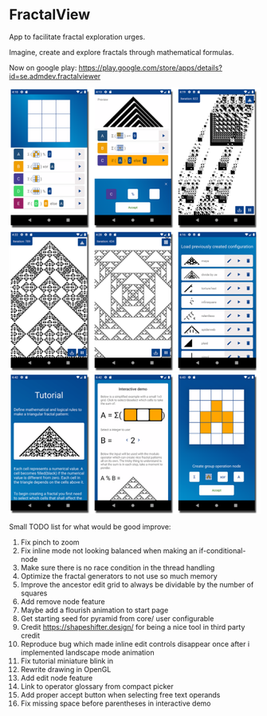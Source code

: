 # FractalView


App to facilitate fractal exploration urges.

Imagine, create and explore fractals through mathematical formulas.

Now on google play: https://play.google.com/store/apps/details?id=se.admdev.fractalviewer

![create](images/github_showreel1.png)
![fractal examples](images/github_showreel2.png)
![tutorial](images/github_showreel3.png)


Small TODO list for what would be good improve:

1. Fix pinch to zoom
2. Fix inline mode not looking balanced when making an if-conditional-node
3. Make sure there is no race condition in the thread handling
4. Optimize the fractal generators to not use so much memory
5. Improve the ancestor edit grid to always be dividable by the number of squares
6. Add remove node feature
7. Maybe add a flourish animation to start page
9. Get starting seed for pyramid from core/ user configurable
10. Credit https://shapeshifter.design/ for being a nice tool in third party credit
11. Reproduce bug which made inline edit controls disappear once after i implemented landscape mode animation
12. Fix tutorial miniature blink in
13. Rewrite drawing in OpenGL
14. Add edit node feature
15. Link to operator glossary from compact picker
16. Add proper accept button when selecting free text operands
17. Fix missing space before parentheses in interactive demo

